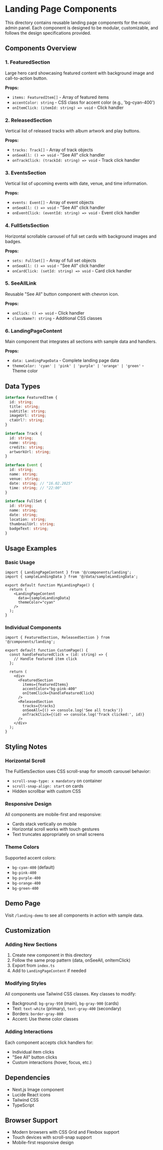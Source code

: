 # Landing Page Components

This directory contains reusable landing page components for the music admin panel. Each component is designed to be modular, customizable, and follows the design specifications provided.

## Components Overview

### 1. FeaturedSection
Large hero card showcasing featured content with background image and call-to-action button.

**Props:**
- `items: FeaturedItem[]` - Array of featured items
- `accentColor: string` - CSS class for accent color (e.g., 'bg-cyan-400')
- `onItemClick: (itemId: string) => void` - Click handler

### 2. ReleasedSection
Vertical list of released tracks with album artwork and play buttons.

**Props:**
- `tracks: Track[]` - Array of track objects
- `onSeeAll: () => void` - "See All" click handler
- `onTrackClick: (trackId: string) => void` - Track click handler

### 3. EventsSection
Vertical list of upcoming events with date, venue, and time information.

**Props:**
- `events: Event[]` - Array of event objects
- `onSeeAll: () => void` - "See All" click handler
- `onEventClick: (eventId: string) => void` - Event click handler

### 4. FullSetsSection
Horizontal scrollable carousel of full set cards with background images and badges.

**Props:**
- `sets: FullSet[]` - Array of full set objects
- `onSeeAll: () => void` - "See All" click handler
- `onCardClick: (setId: string) => void` - Card click handler

### 5. SeeAllLink
Reusable "See All" button component with chevron icon.

**Props:**
- `onClick: () => void` - Click handler
- `className?: string` - Additional CSS classes

### 6. LandingPageContent
Main component that integrates all sections with sample data and handlers.

**Props:**
- `data: LandingPageData` - Complete landing page data
- `themeColor: 'cyan' | 'pink' | 'purple' | 'orange' | 'green'` - Theme color

## Data Types

```typescript
interface FeaturedItem {
  id: string;
  title: string;
  subtitle: string;
  imageUrl: string;
  ctaUrl?: string;
}

interface Track {
  id: string;
  name: string;
  credits: string;
  artworkUrl: string;
}

interface Event {
  id: string;
  name: string;
  venue: string;
  date: string; // "16.02.2025"
  time: string; // "22:00"
}

interface FullSet {
  id: string;
  name: string;
  date: string;
  location: string;
  thumbnailUrl: string;
  badgeText: string;
}
```

## Usage Examples

### Basic Usage
```tsx
import { LandingPageContent } from '@/components/landing';
import { sampleLandingData } from '@/data/sampleLandingData';

export default function MyLandingPage() {
  return (
    <LandingPageContent 
      data={sampleLandingData} 
      themeColor="cyan" 
    />
  );
}
```

### Individual Components
```tsx
import { FeaturedSection, ReleasedSection } from '@/components/landing';

export default function CustomPage() {
  const handleFeaturedClick = (id: string) => {
    // Handle featured item click
  };

  return (
    <div>
      <FeaturedSection
        items={featuredItems}
        accentColor="bg-pink-400"
        onItemClick={handleFeaturedClick}
      />
      <ReleasedSection
        tracks={tracks}
        onSeeAll={() => console.log('See all tracks')}
        onTrackClick={(id) => console.log('Track clicked:', id)}
      />
    </div>
  );
}
```

## Styling Notes

### Horizontal Scroll
The FullSetsSection uses CSS scroll-snap for smooth carousel behavior:
- `scroll-snap-type: x mandatory` on container
- `scroll-snap-align: start` on cards
- Hidden scrollbar with custom CSS

### Responsive Design
All components are mobile-first and responsive:
- Cards stack vertically on mobile
- Horizontal scroll works with touch gestures
- Text truncates appropriately on small screens

### Theme Colors
Supported accent colors:
- `bg-cyan-400` (default)
- `bg-pink-400`
- `bg-purple-400`
- `bg-orange-400`
- `bg-green-400`

## Demo Page

Visit `/landing-demo` to see all components in action with sample data.

## Customization

### Adding New Sections
1. Create new component in this directory
2. Follow the same prop pattern (data, onSeeAll, onItemClick)
3. Export from `index.ts`
4. Add to `LandingPageContent` if needed

### Modifying Styles
All components use Tailwind CSS classes. Key classes to modify:
- Background: `bg-gray-950` (main), `bg-gray-900` (cards)
- Text: `text-white` (primary), `text-gray-400` (secondary)
- Borders: `border-gray-800`
- Accent: Use theme color classes

### Adding Interactions
Each component accepts click handlers for:
- Individual item clicks
- "See All" button clicks
- Custom interactions (hover, focus, etc.)

## Dependencies

- Next.js Image component
- Lucide React icons
- Tailwind CSS
- TypeScript

## Browser Support

- Modern browsers with CSS Grid and Flexbox support
- Touch devices with scroll-snap support
- Mobile-first responsive design
